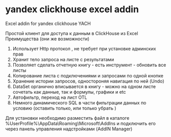 # yandex clickhouse excel addin
Excel addin for yandex clickhouse YACH 

 Простой клиент для доступа к данным в ClickHouse из Excel
 Преимущества (они же возможности) 
   1) Использует Http протокол , не требует при установке админских прав 
   2) Хранит тело запроса на листе с результатами 
   3) Позволяет сделать отчетную книгу - есть инструмент - обновить все листы 
   4) Копирование листа с подключениями и запросами по одной кнопке 
   5) Хранение истории запросов, одностороняя навигация по ней (Undo)
   6) DataSet органично вписывается в книгу - можно на одном листе сочетать как данные,  так и формулы, графики и etc 
   7) Автофильтр, переход на лист OTL 
   8) Немного динамического SQL  в части фильтрации данных по условию (оставить только, или только убрать )
   
   Для установки необходимо разместить файл в каталоге %UserProfile%\AppData\Roaming\Microsoft\AddIns
   и  подключить его через панель управления надстройками (AddIN Manager)
